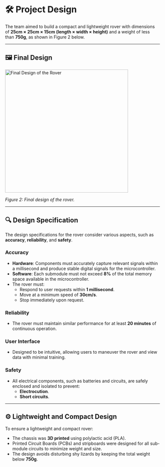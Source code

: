 # 🛠️ Project Design

The team aimed to build a compact and lightweight rover with dimensions of **25cm × 25cm × 15cm (length × width × height)** and a weight of less than **750g**, as shown in Figure 2 below.

---

## 🖼️ Final Design
   <img src="../../Images/rover_back" alt="Final Design of the Rover" width="400"/>

*Figure 2: Final design of the rover.*

---

## 🔍 Design Specification
The design specifications for the rover consider various aspects, such as **accuracy**, **reliability**, and **safety**.

### **Accuracy**
- **Hardware**: Components must accurately capture relevant signals within a millisecond and produce stable digital signals for the microcontroller.
- **Software**: Each submodule must not exceed **8%** of the total memory space available in the microcontroller.
- The rover must:
  - Respond to user requests within **1 millisecond**.
  - Move at a minimum speed of **30cm/s**.
  - Stop immediately upon request.

### **Reliability**
- The rover must maintain similar performance for at least **20 minutes** of continuous operation.

### **User Interface**
- Designed to be intuitive, allowing users to maneuver the rover and view data with minimal training.

### **Safety**
- All electrical components, such as batteries and circuits, are safely enclosed and isolated to prevent:
  - **Electrocution**.
  - **Short circuits**.

---

## ⚙️ Lightweight and Compact Design
To ensure a lightweight and compact rover:
- The chassis was **3D printed** using polylactic acid (PLA).
- Printed Circuit Boards (PCBs) and stripboards were designed for all sub-module circuits to minimize weight and size.
- The design avoids disturbing shy lizards by keeping the total weight below **750g**.
